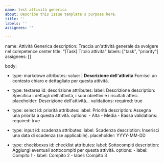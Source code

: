 ```yaml
---
name: test attività generica
about: Describe this issue template's purpose here.
title: ''
labels: ''
assignees: ''

---
```


name: Attività Generica
description: Traccia un'attività generale da svolgere nel competence center
title: "[Task] Titolo attività"
labels: ["task", "priority"]
assignees: []

body:
  - type: markdown
    attributes:
      value: |
        **Descrizione dell'attività**
        Fornisci un contesto chiaro e dettagliato per questa attività.
  
  - type: textarea
    id: descrizione
    attributes:
      label: Descrizione
      description: Specifica i dettagli dell'attività, i suoi obiettivi e i risultati attesi.
      placeholder: Descrizione dell'attività...
    validations:
      required: true
  
  - type: select
    id: priorità
    attributes:
      label: Priorità
      description: Assegna una priorità a questa attività.
      options:
        - Alta
        - Media
        - Bassa
    validations:
      required: true
  
  - type: input
    id: scadenza
    attributes:
      label: Scadenza
      description: Inserisci una data di scadenza (se applicabile).
      placeholder: YYYY-MM-DD
  
  - type: checkboxes
    id: checklist
    attributes:
      label: Sottocompiti
      description: Aggiungi eventuali sottocompiti per questa attività.
      options:
        - label: Compito 1
        - label: Compito 2
        - label: Compito 3
